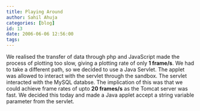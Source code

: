 ```yaml
---
title: Playing Around
author: Sahil Ahuja
categories: [blog]
id: 13
date: 2006-06-06 12:56:00
tags:
---
```


We realised the transfer of data through php and JavaScript made the process of plotting too slow, giving a plotting rate of only <span style="font-weight:bold;">1 frame/s</span>. We had to take a different path, so we decided to use a Java Servlet. The applet was allowed to interact with the servlet through the sandbox. The servlet interacted with the MySQL databse. The implication of this was that we could achieve frame rates of upto <span style="font-weight:bold;">20 frames/s</span> as the Tomcat server was fast. We decided this today and made a Java applet accept a string variable parameter from the servlet.